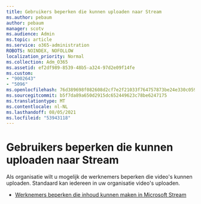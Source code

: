 ```yaml
---
title: Gebruikers beperken die kunnen uploaden naar Stream
ms.author: pebaum
author: pebaum
manager: scotv
ms.audience: Admin
ms.topic: article
ms.service: o365-administration
ROBOTS: NOINDEX, NOFOLLOW
localization_priority: Normal
ms.collection: Adm_O365
ms.assetid: ef2df989-8539-48b5-a324-97d2e09f14fe
ms.custom:
- "9002643"
- "5096"
ms.openlocfilehash: 76d389698f082608d2cf7e2f21033f764757873be24e330c0596e053b4a85ea6
ms.sourcegitcommit: b5f7da89a650d2915dc652449623c78be6247175
ms.translationtype: MT
ms.contentlocale: nl-NL
ms.lasthandoff: 08/05/2021
ms.locfileid: "53943118"
---
```

# <a name="restrict-users-who-can-upload-to-stream"></a>Gebruikers beperken die kunnen uploaden naar Stream

Als organisatie wilt u mogelijk de werknemers beperken die video's kunnen uploaden. Standaard kan iedereen in uw organisatie video's uploaden.

- [Werknemers beperken die inhoud kunnen maken in Microsoft Stream](/stream/restrict-uploaders)
